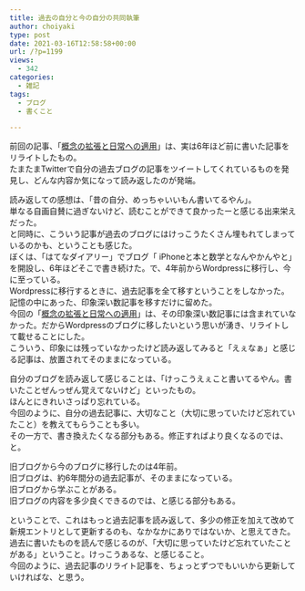```yaml
---
title: 過去の自分と今の自分の共同執筆
author: choiyaki
type: post
date: 2021-03-16T12:58:58+00:00
url: /?p=1199
views:
  - 342
categories:
  - 雑記
tags:
  - ブログ
  - 書くこと

---
```

前回の記事、「[概念の拡張と日常への適用][1]」は、実は6年ほど前に書いた記事をリライトしたもの。  
たまたまTwitterで自分の過去ブログの記事をツイートしてくれているものを発見し、どんな内容か気になって読み返したのが発端。

読み返しての感想は、「昔の自分、めっちゃいいもん書いてるやん」。  
単なる自画自賛に過ぎないけど、読むことができて良かったーと感じる出来栄えだった。  
と同時に、こういう記事が過去のブログにはけっこうたくさん埋もれてしまっているのかも、ということも感じた。  
ぼくは、「はてなダイアリー」でブログ「 iPhoneと本と数学となんやかんやと」を開設し、6年ほどそこで書き続けた。で、4年前からWordpressに移行し、今に至っている。  
Wordpressに移行するときに、過去記事を全て移すということをしなかった。  
記憶の中にあった、印象深い数記事を移すだけに留めた。  
今回の「[概念の拡張と日常への適用][1]」は、その印象深い数記事には含まれていなかった。だからWordpressのブログに移したいという思いが湧き、リライトして載せることにした。  
こういう、印象には残っていなかったけど読み返してみると「えぇなぁ」と感じる記事は、放置されてそのままになっている。

自分のブログを読み返して感じることは、「けっこうえぇこと書いてるやん。書いたことぜんっぜん覚えてないけど」といったもの。  
ほんとにきれいさっぱり忘れている。  
今回のように、自分の過去記事に、大切なこと（大切に思っていたけど忘れていたこと）を教えてもらうことも多い。  
その一方で、書き換えたくなる部分もある。修正すればより良くなるのでは、と。

旧ブログから今のブログに移行したのは4年前。  
旧ブログは、約6年間分の過去記事が、そのままになっている。  
旧ブログから学ぶことがある。  
旧ブログの内容を多少良くできるのでは、と感じる部分もある。

ということで、これはもっと過去記事を読み返して、多少の修正を加えて改めて新規エントリとして更新するのも、なかなかにありではないか、と思えてきた。  
過去に書いたものを読んで感じるのが、「大切に思っていたけど忘れていたことがある」ということ。けっこうあるな、と感じること。  
今回のように、過去記事のリライト記事を、ちょっとずつでもいいから更新していければな、と思う。

 [1]: https://choiyaki.com/?p=1195